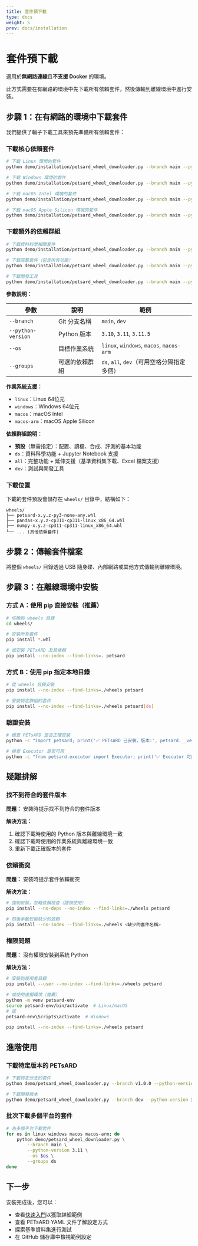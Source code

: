 ```yaml
---
title: 套件預下載
type: docs
weight: 5
prev: docs/installation
---
```


# 套件預下載

適用於**無網路連線**且**不支援 Docker** 的環境。

此方式需要在有網路的環境中先下載所有依賴套件，然後傳輸到離線環境中進行安裝。

## 步驟 1：在有網路的環境中下載套件

我們提供了輪子下載工具來預先準備所有依賴套件：

### 下載核心依賴套件

```bash
# 下載 Linux 環境的套件
python demo/installation/petsard_wheel_downloader.py --branch main --python-version 3.11 --os linux

# 下載 Windows 環境的套件
python demo/installation/petsard_wheel_downloader.py --branch main --python-version 3.11 --os windows

# 下載 macOS Intel 環境的套件
python demo/installation/petsard_wheel_downloader.py --branch main --python-version 3.11 --os macos

# 下載 macOS Apple Silicon 環境的套件
python demo/installation/petsard_wheel_downloader.py --branch main --python-version 3.11 --os macos-arm
```

### 下載額外的依賴群組

```bash
# 下載資料科學相關套件
python demo/installation/petsard_wheel_downloader.py --branch main --python-version 3.11 --os linux --groups ds

# 下載完整套件（包含所有功能）
python demo/installation/petsard_wheel_downloader.py --branch main --python-version 3.11 --os linux --groups ds all

# 下載開發工具
python demo/installation/petsard_wheel_downloader.py --branch main --python-version 3.11 --os linux --groups dev
```

**參數說明：**

| 參數 | 說明 | 範例 |
|------|------|------|
| `--branch` | Git 分支名稱 | `main`, `dev` |
| `--python-version` | Python 版本 | `3.10`, `3.11`, `3.11.5` |
| `--os` | 目標作業系統 | `linux`, `windows`, `macos`, `macos-arm` |
| `--groups` | 可選的依賴群組 | `ds`, `all`, `dev`（可用空格分隔指定多個） |

**作業系統支援：**
- `linux`：Linux 64位元
- `windows`：Windows 64位元
- `macos`：macOS Intel
- `macos-arm`：macOS Apple Silicon

**依賴群組說明：**
- **預設**（無需指定）：配置、讀檔、合成、評測的基本功能
- `ds`：資料科學功能 + Jupyter Notebook 支援
- `all`：完整功能 + 延伸支援（基準資料集下載、Excel 檔案支援）
- `dev`：測試與開發工具

### 下載位置

下載的套件預設會儲存在 `wheels/` 目錄中，結構如下：

```
wheels/
├── petsard-x.y.z-py3-none-any.whl
├── pandas-x.y.z-cp311-cp311-linux_x86_64.whl
├── numpy-x.y.z-cp311-cp311-linux_x86_64.whl
└── ... (其他依賴套件)
```

## 步驟 2：傳輸套件檔案

將整個 `wheels/` 目錄透過 USB 隨身碟、內部網路或其他方式傳輸到離線環境。

## 步驟 3：在離線環境中安裝

### 方式 A：使用 pip 直接安裝（推薦）

```bash
# 切換到 wheels 目錄
cd wheels/

# 安裝所有套件
pip install *.whl

# 或安裝 PETsARD 及其依賴
pip install --no-index --find-links=. petsard
```

### 方式 B：使用 pip 指定本地目錄

```bash
# 從 wheels 目錄安裝
pip install --no-index --find-links=./wheels petsard

# 安裝特定群組的套件
pip install --no-index --find-links=./wheels petsard[ds]
```

### 驗證安裝

```bash
# 檢查 PETsARD 是否正確安裝
python -c "import petsard; print('✅ PETsARD 已安裝，版本:', petsard.__version__)"

# 檢查 Executor 是否可用
python -c "from petsard.executor import Executor; print('✅ Executor 可用')"
```

## 疑難排解

### 找不到符合的套件版本

**問題：** 安裝時提示找不到符合的套件版本

**解決方法：**
1. 確認下載時使用的 Python 版本與離線環境一致
2. 確認下載時使用的作業系統與離線環境一致
3. 重新下載正確版本的套件

### 依賴衝突

**問題：** 安裝時提示套件依賴衝突

**解決方法：**
```bash
# 強制安裝，忽略依賴檢查（謹慎使用）
pip install --no-deps --no-index --find-links=./wheels petsard

# 然後手動安裝缺少的依賴
pip install --no-index --find-links=./wheels <缺少的套件名稱>
```

### 權限問題

**問題：** 沒有權限安裝到系統 Python

**解決方法：**
```bash
# 安裝到使用者目錄
pip install --user --no-index --find-links=./wheels petsard

# 或使用虛擬環境（推薦）
python -m venv petsard-env
source petsard-env/bin/activate  # Linux/macOS
# 或
petsard-env\Scripts\activate  # Windows

pip install --no-index --find-links=./wheels petsard
```

## 進階使用

### 下載特定版本的 PETsARD

```bash
# 下載特定分支的套件
python demo/petsard_wheel_downloader.py --branch v1.0.0 --python-version 3.11 --os linux

# 下載開發版本
python demo/petsard_wheel_downloader.py --branch dev --python-version 3.11 --os linux
```

### 批次下載多個平台的套件

```bash
# 為多個平台下載套件
for os in linux windows macos macos-arm; do
    python demo/petsard_wheel_downloader.py \
        --branch main \
        --python-version 3.11 \
        --os $os \
        --groups ds
done
```

## 下一步

安裝完成後，您可以：

* 查看[快速入門](../getting-started)以獲取詳細範例
* 查看 PETsARD YAML 文件了解設定方式
* 探索基準資料集進行測試
* 在 GitHub 儲存庫中檢視範例設定